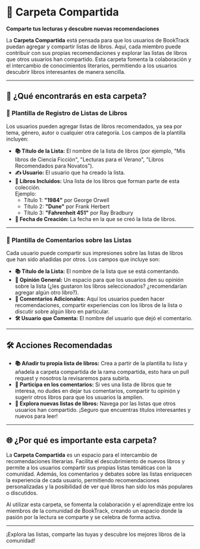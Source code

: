 # 📂 **Carpeta Compartida**  
**Comparte tus lecturas y descubre nuevas recomendaciones**

La **Carpeta Compartida** está pensada para que los usuarios de BookTrack puedan agregar y compartir listas de libros. Aquí, cada miembro puede contribuir con sus propias recomendaciones y explorar las listas de libros que otros usuarios han compartido. Esta carpeta fomenta la colaboración y el intercambio de conocimientos literarios, permitiendo a los usuarios descubrir libros interesantes de manera sencilla.

---

## 🚀 **¿Qué encontrarás en esta carpeta?**

### 📄 **Plantilla de Registro de Listas de Libros**  
Los usuarios pueden agregar listas de libros recomendados, ya sea por tema, género, autor o cualquier otra categoría. Los campos de la plantilla incluyen:

- **📚 Título de la Lista:** El nombre de la lista de libros (por ejemplo, "Mis libros de Ciencia Ficción", "Lecturas para el Verano", "Libros Recomendados para Novatos").
- **✍️ Usuario:** El usuario que ha creado la lista.
- **📘 Libros Incluidos:** Una lista de los libros que forman parte de esta colección.  
  Ejemplo:  
  - Título 1: **"1984"** por George Orwell  
  - Título 2: **"Dune"** por Frank Herbert  
  - Título 3: **"Fahrenheit 451"** por Ray Bradbury
- **📅 Fecha de Creación:** La fecha en la que se creó la lista de libros.

---

### 💬 **Plantilla de Comentarios sobre las Listas**  
Cada usuario puede compartir sus impresiones sobre las listas de libros que han sido añadidas por otros. Los campos que incluye son:

- **📚 Título de la Lista:** El nombre de la lista que se está comentando.
- **💭 Opinión General:** Un espacio para que los usuarios den su opinión sobre la lista (¿les gustaron los libros seleccionados? ¿recomendarían agregar algún otro libro?).
- **📝 Comentarios Adicionales:** Aquí los usuarios pueden hacer recomendaciones, compartir experiencias con los libros de la lista o discutir sobre algún libro en particular.
- **🛠️ Usuario que Comenta:** El nombre del usuario que dejó el comentario.

---

## 🛠️ **Acciones Recomendadas**  

- **📚 Añadir tu propia lista de libros:**  Crea a partir de la plantilla tu lista y añadela a carpeta compartida de la rama compartida, esto hara un pull request y nosotros la revisaremos para subirla.
- **💬 Participa en los comentarios:** Si ves una lista de libros que te interesa, no dudes en dejar tus comentarios, compartir tu opinión y sugerir otros libros para que los usuarios la amplíen.
- **🔄 Explora nuevas listas de libros:** Navega por las listas que otros usuarios han compartido. ¡Seguro que encuentras títulos interesantes y nuevos para leer!

---

## 🌐 **¿Por qué es importante esta carpeta?**

La **Carpeta Compartida** es un espacio para el intercambio de recomendaciones literarias. Facilita el descubrimiento de nuevos libros y permite a los usuarios compartir sus propias listas temáticas con la comunidad. Además, los comentarios y debates sobre las listas enriquecen la experiencia de cada usuario, permitiendo recomendaciones personalizadas y la posibilidad de ver qué libros han sido los más populares o discutidos. 

Al utilizar esta carpeta, se fomenta la colaboración y el aprendizaje entre los miembros de la comunidad de BookTrack, creando un espacio donde la pasión por la lectura se comparte y se celebra de forma activa.

---

¡Explora las listas, comparte las tuyas y descubre los mejores libros de la comunidad!
